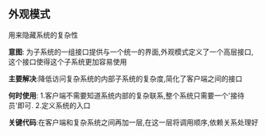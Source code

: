 ## 外观模式
用来隐藏系统的复杂性

**意图**: 为子系统的一组接口提供与一个统一的界面,外观模式定义了一个高层接口,这个接口使得这个子系统更加容易使用

**主要解决**:降低访问复杂系统的内部子系统的复杂度,简化了客户端之间的接口

**何时使用**:
1.客户端不需要知道系统内部的复杂联系,整个系统只需要一个'接待员'即可.
2.定义系统的入口

**关键代码**:在客户端和复杂系统之间再加一层,在这一层将调用顺序,依赖关系处理好